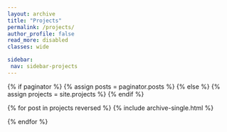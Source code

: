 ```yaml
---
layout: archive
title: "Projects"
permalink: /projects/
author_profile: false
read_more: disabled
classes: wide

sidebar: 
 nav: sidebar-projects
---
```


{% if paginator %}
  {% assign posts = paginator.posts %}
{% else %}
  {% assign projects = site.projects %}
{% endif %}

{% for post in projects reversed %}
  {% include archive-single.html %}
  <p></p>
{% endfor %}